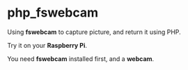 # php_fswebcam
Using **fswebcam** to capture picture, and return it using PHP.

Try it on your **Raspberry Pi**.

You need **fswebcam** installed first, and a **webcam**.
